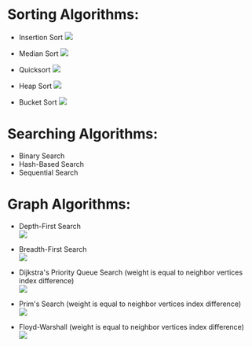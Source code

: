 # Sorting Algorithms:

- Insertion Sort
![](./PreviewGIFs/insertion.gif)

- Median Sort
![](./PreviewGIFs/median.gif)

- Quicksort
![](./PreviewGIFs/quicksort.gif)

- Heap Sort
![](./PreviewGIFs/heap.gif)

- Bucket Sort
![](./PreviewGIFs/bucket.gif)

# Searching Algorithms:

- Binary Search
- Hash-Based Search
- Sequential Search

# Graph Algorithms:

- Depth-First Search  
![](./PreviewGIFs/DepthFirst.gif)

- Breadth-First Search  
![](./PreviewGIFs/BredthFirst.gif)

- Dijkstra's Priority Queue Search (weight is equal to neighbor vertices index difference)  
![](./PreviewGIFs/Dijkstras.gif)

- Prim's Search (weight is equal to neighbor vertices index difference)  
![](./PreviewGIFs/Prims.gif)

- Floyd-Warshall (weight is equal to neighbor vertices index difference)  
![](./PreviewGIFs/FloydWarshall.gif)
